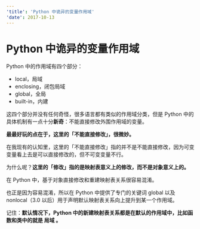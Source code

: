 ```yaml
---
'title': 'Python 中诡异的变量作用域'
'date': 2017-10-13
---
```

# Python 中诡异的变量作用域

Python 中的作用域有四个部分：

- local，局域
- enclosing，闭包局域
- global，全局
- built-in，内建

这四个部分并没有任何奇怪，很多语言都有类似的作用域分类，但是 Python 中的具体机制有一点十分**新奇**：不能直接修改外围作用域的变量。

**最最好玩的点在于，这里的「不能直接修改」，很微妙。**

在我现有的认知里，这里的「不能直接修改」指的并不是不能直接修改，因为可变变量看上去是可以直接修改的，但不可变变量不行。

为什么呢？**这里的「修改」指的是映射表意义上的修改，而不是对象意义上的。**

在 Python 中，基于对象直接修改和重建映射表关系很容易混淆。

也正是因为容易混淆，所以在 Python 中提供了专门的关键词 global 以及 nonlocal（3.0 以后）用于声明默认映射表关系向上提升到某一个作用域。

记住：**默认情况下，Python 中的新建映射表关系都是在默认的作用域中，比如函数和类中的就是 局域 。**
